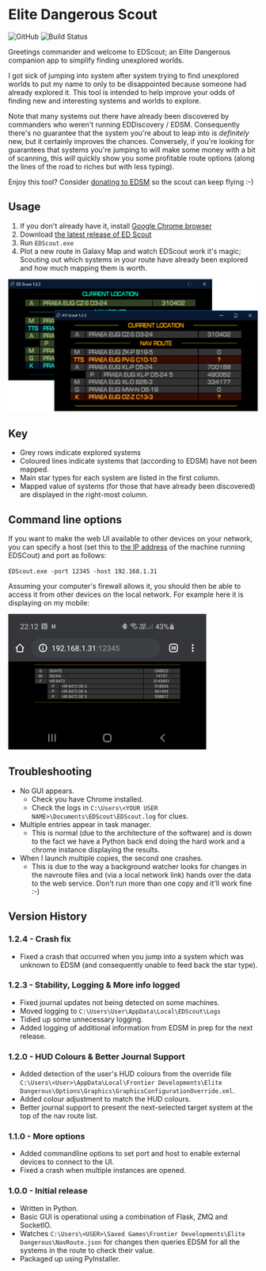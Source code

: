 # Elite Dangerous Scout

![GitHub](https://img.shields.io/github/license/joncage/ed-scout) ![Build Status](https://github.com/joncage/ed-scout/workflows/Python%20application/badge.svg)

Greetings commander and welcome to EDScout; an Elite Dangerous companion app to simplify finding unexplored worlds.

I got sick of jumping into system after system trying to find unexplored worlds to put my name to only to be disappointed because someone had already explored it. This tool is intended to help improve your odds of finding new and interesting systems and worlds to explore.

Note that many systems out there have already been discovered by commanders who weren't running EDDiscovery / EDSM. Consequently there's no guarantee that the system you're about to leap into is _definitely_ new, but it certainly improves the chances. Conversely, if you're looking for guarantees that systems you're jumping to will make some money with a bit of scanning, this _will_ quickly show you some profitable route options (along the lines of the road to riches but with less typing).

Enjoy this tool? Consider [donating to EDSM](https://www.edsm.net/en_GB/donation) so the scout can keep flying :-) 

## Usage
 
1. If you don't already have it, install [Google Chrome browser](https://www.google.com/intl/en_uk/chrome/)
1. Download [the latest release of ED Scout](https://github.com/joncage/ed-scout/releases/latest)
1. Run `EDScout.exe`
1. Plot a new route in Galaxy Map and watch EDScout work it's magic; Scouting out which systems in your route have already been explored and how much mapping them is worth.

![Nav Route Example](Images/NavRouteDisplay-TwoColours.png)

## Key

* Grey rows indicate explored systems
* Coloured lines indicate systems that (according to EDSM) have not been mapped.
* Main star types for each system are listed in the first column.
* Mapped value of systems (for those that have already been discovered) are displayed in the right-most column.

## Command line options

If you want to make the web UI available to other devices on your network, you can specify a host (set this to [the IP address](https://www.google.com/search?q=how+to+find+the+ip+address+of+a+windows+computer) of the machine running EDSCout) and port as follows:

`EDScout.exe -port 12345 -host 192.168.1.31`

Assuming your computer's firewall allows it, you should then be able to access it from other devices on the local network. For example here it is displaying on my mobile:

![Connecting From Another Device On The Local Network](Images/RunningOnMobile.png)

## Troubleshooting

* No GUI appears.
  * Check you have Chrome installed.
  * Check the logs in `C:\Users\<YOUR USER NAME>\Documents\EDScout\EDScout.log` for clues.
* Multiple entries appear in task manager.
  * This is  normal (due to the architecture of the software) and is down to the fact we have a Python back end doing the hard work and a chrome instance displaying the results.
* When I launch multiple copies, the second one crashes.
  * This is due to the way a background watcher looks for changes in the navroute files and (via a local network link) hands over the data to the web service. Don't run more than one copy and it'll work fine :-)

## Version History

### 1.2.4 - Crash fix

* Fixed a crash that occurred when you jump into a system which was unknown to EDSM (and consequently unable to feed back the star type).

### 1.2.3 - Stability, Logging & More info logged 

* Fixed journal updates not being detected on some machines.
* Moved logging to `C:\Users\User\AppData\Local\EDScout\Logs`
* Tidied up some unnecessary logging.
* Added logging of additional information from EDSM in prep for the next release.

### 1.2.0 - HUD Colours & Better Journal Support

* Added detection of the user's HUD colours from the override file `C:\Users\<User>\AppData\Local\Frontier Developments\Elite Dangerous\Options\Graphics\GraphicsConfigurationOverride.xml`.
* Added colour adjustment to match the HUD colours.
* Better journal support to present the next-selected target system at the top of the nav route list.

### 1.1.0 - More options

* Added commandline options to set port and host to enable external devices to connect to the UI.
* Fixed a crash when multiple instances are opened.

### 1.0.0 - Initial release

* Written in Python.
* Basic GUI  is operational using a combination of Flask, ZMQ and SocketIO.
* Watches `C:\Users\<USER>\Saved Games\Frontier Developments\Elite Dangerous\NavRoute.json` for changes then queries EDSM for all the systems in the route to check their value.
* Packaged up using PyInstaller. 
